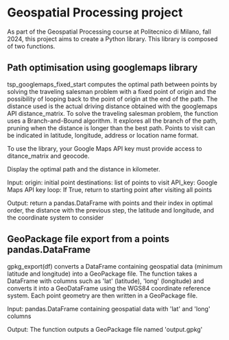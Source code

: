 # Geospatial Processing project
As part of the Geospatial Processing course at Politecnico di Milano, fall 2024, this project aims to create a Python library.
This library is composed of two functions.

## Path optimisation using googlemaps library
tsp_googlemaps_fixed_start computes the optimal path between points by solving the traveling salesman problem with a fixed point of origin and the possibility of looping back to the point of origin at the end of the path. The distance used is the actual driving distance obtained with the googlemaps API distance_matrix.
To solve the traveling salesman problem, the function uses a Branch-and-Bound algorithm. It explores all the branch of the path, pruning when the distance is longer than the best path.
Points to visit can be indicated in latitude, longitude, address or location name format.

To use the library, your Google Maps API key must provide access to ditance_matrix and geocode.

Display the optimal path and the distance in kilometer.

Input: 
origin: initial point
destinations: list of points to visit
API_key: Google Maps API key
loop: If True, return to starting point after visiting all points

Output:
return a pandas.DataFrame with points and their index in optimal order, the distance with the previous step, the latitude and longitude, and the coordinate system to consider

## GeoPackage file export from a points pandas.DataFrame
gpkg_export(df) converts a DataFrame containing geospatial data (minimum latitude and longitude) into a GeoPackage file.
The function takes a DataFrame with columns such as 'lat' (latitude), 'long' (longitude) and converts it into a GeoDataFrame using the WGS84 coordinate reference system. Each point geometry are then written in a GeoPackage file.

Input:
pandas.DataFrame containing geospatial data with 'lat' and 'long' columns

Output:
The function outputs a GeoPackage file named 'output.gpkg'
